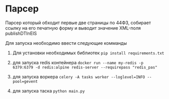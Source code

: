 # Парсер
Парсер который  обходит первые две страницы по 44ФЗ, собирает ссылку на его
печатную форму и выводит значение  XML-поля publishDTInEIS

Для запуска необходимо ввести следующие комманды

1. Для установки необходимых библиотек
```pip install requirements.txt```

2. для запуска redis контейнера
```docker run --name my-redis -p 6379:6379 -d redis:alpine redis-server --requirepass "redis_pas"```

3. для запуска воркера
```celery -A tasks worker --loglevel=INFO --pool=gevent```

4. для запуска таска 
```python main.py ```
